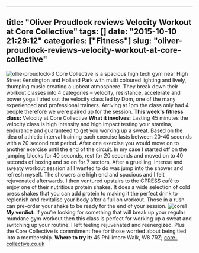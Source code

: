 
---
title: "Oliver Proudlock reviews Velocity Workout at Core Collective"
tags: []
date: "2015-10-10 21:29:12"
categories: ["Fitness"]
slug: "oliver-proudlock-reviews-velocity-workout-at-core-collective"
---

![ollie-proudlock-3](https://oliverproudlock.files.wordpress.com/2017/03/ollie-proudlock-3.jpg) Core Collective is a spacious high tech gym near High Street Kensington and Holland Park with multi coloured lighting and lively, thumping music creating a upbeat atmosphere. They break down their workout classes into 4 categories – velocity, resistance, accelerate and power yoga.I tried out the velocity class led by Dom, one of the many experienced and professional trainers. Arriving at 1pm the class only had 4 people therefore we were paired up for the session. **This week's fitness class:** Velocity at Core Collective **What it involves:** Lasting 45 minutes the velocity class is high intensity and high impact testing your stamina, endurance and guaranteed to get you working up a sweat. Based on the idea of athletic interval training each exercise lasts between 20-40 seconds with a 20 second rest period. After one exercise you would move on to another exercise until the end of the circuit. In my case I started off on the jumping blocks for 40 seconds, rest for 20 seconds and moved on to 40 seconds of boxing and so on for 7 sectors. After a gruelling, intense and sweaty workout session all I wanted to do was jump into the shower and refresh myself. The showers are high end and spacious and I felt rejuvenated afterwards. I then ventured upstairs to the CPRESS café to enjoy one of their nutritious protein shakes. It does a wide selection of cold press shakes that you can add protein to making it the perfect drink to replenish and revitalise your body after a full on workout. Those in a rush can pre-order your shake to be ready for the end of your session. ![core1](https://oliverproudlock.files.wordpress.com/2017/03/core1.jpg) **My verdict:** If you’re looking for something that will break up your regular mundane gym workout then this class is perfect for working up a sweat and switching up your routine. I left feeling rejuvenated and reenergized. Plus the Core Collective is commitment free for those worried about being tied into a membership. **Where to try it:** 45 Phillimore Walk, W8 7RZ; [core-collective.co.uk](http://core-collective.co.uk/)
